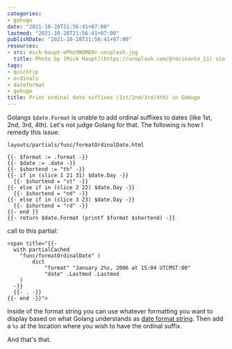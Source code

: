 ```yaml
---
categories:
- gohugo
date: "2021-10-28T21:56:41+07:00"
lastmod: "2021-10-28T21:56:41+07:00"
publishDate: "2021-10-28T21:56:41+07:00"
resources:
- src: mick-haupt-ePHz9WOME0c-unsplash.jpg
  title: Photo by [Mick Haupt](https://unsplash.com/@rocinante_11) via [Unsplash](https://unsplash.com/s/photos/numbers)
tags:
- quicktip
- ordinals
- dateformat
- gohugo
title: Print ordinal date suffixes (1st/2nd/3rd/4th) in GoHugo
---
```


Golangs `$date.Format` is unable to add ordinal suffixes to dates (like 1st, 2nd, 3rd, 4th). Let's not judge Golang for that. The following is how I remedy this issue:

`layouts/partials/func/formatOrdinalDate.html`

```go-html-template
{{- $format := .format -}}
{{- $date := .date -}}
{{- $shortend := "th" -}}
{{- if in (slice 1 21 31) $date.Day -}}
  {{- $shortend = "st" -}}
{{- else if in (slice 2 22) $date.Day -}}
  {{- $shortend = "nd" -}}
{{- else if in (slice 3 23) $date.Day -}}
  {{- $shortend = "rd" -}}
{{- end }}
{{- return $date.Format (printf $format $shortend) -}}
```

call to this partial:

```go-html-template
<span title="{{- 
  with partialCached 
    "func/formatOrdinalDate" (
        dict 
            "format" "January 2%s, 2006 at 15:04 UTCMST:00" 
            "date" .Lastmod .Lastmod 
    ) 
  -}}
  {{- . -}}
{{- end -}}">
```

Inside of the format string you can use whatever formatting you want to display based on what Golang understands as [date format string](https://programming.guide/go/format-parse-string-time-date-example.html). Then add a `%s` at the location where you wish to have the ordinal suffix.

And that's that.
